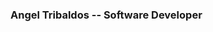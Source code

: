### Angel Tribaldos -- Software Developer

<!--
**tribaaldos/tribaaldos** is a ✨ _special_ ✨ repository because its `README.md` (this file) appears on your GitHub profile.

Here are some ideas to get you started:

🔭 I’m curdrently working on ...
- 🌱 I’m currently learning ...
- 👯 I’m looking to collaborate on ...
- 🤔 I’m looking for help with ...
- 💬 Ask me about ...
- 📫 How to reach me: ...
- 😄 Pronouns: ...
- ⚡ Fun fact: ...

